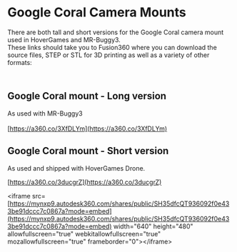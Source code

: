 # Google Coral Camera Mounts

There are both tall and short versions for the Google Coral camera mount used in HoverGames and MR-Buggy3.\
These links should take you to Fusion360 where you can download the source files, STEP or STL for 3D printing as well as a variety of other formats:

\
Google Coral mount - Long version
---------------------------------

As used with MR-Buggy3\
\
[https://a360.co/3XfDLYm](https://a360.co/3XfDLYm)



## Google Coral mount - Short version

As used and shipped with HoverGames Drone.

[https://a360.co/3ducgrZ](https://a360.co/3ducgrZ)

\<iframe src=[https://mynxp9.autodesk360.com/shares/public/SH35dfcQT936092f0e433be91dccc7c0867a?mode=embed](https://mynxp9.autodesk360.com/shares/public/SH35dfcQT936092f0e433be91dccc7c0867a?mode=embed) width="640" height="480" allowfullscreen="true" webkitallowfullscreen="true" mozallowfullscreen="true"  frameborder="0">\</iframe>
